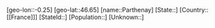 ﻿---
location: [46.65,-0.25]
type: City
tags:
- geo/City


SpocWebEntityId: 33254
isDeleted: false
confidential: public

---
[geo-lon::-0.25]
[geo-lat::46.65]
[name::Parthenay]
[State::]
[Country::[[France]]]
[StateId::]
[Population::]
[Unknown::]

